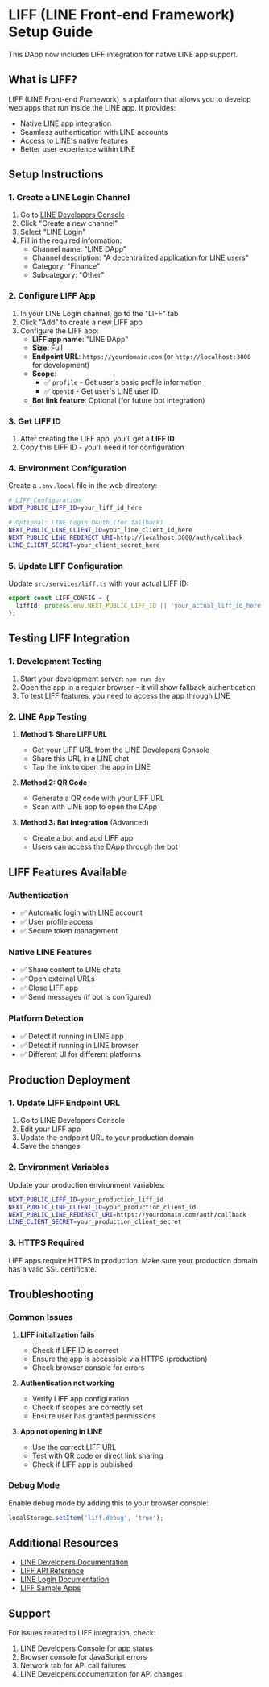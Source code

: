 # LIFF (LINE Front-end Framework) Setup Guide

This DApp now includes LIFF integration for native LINE app support.

## What is LIFF?

LIFF (LINE Front-end Framework) is a platform that allows you to develop web apps that run inside the LINE app. It provides:

- Native LINE app integration
- Seamless authentication with LINE accounts
- Access to LINE's native features
- Better user experience within LINE

## Setup Instructions

### 1. Create a LINE Login Channel

1. Go to [LINE Developers Console](https://developers.line.biz/console/)
2. Click "Create a new channel"
3. Select "LINE Login"
4. Fill in the required information:
   - Channel name: "LINE DApp"
   - Channel description: "A decentralized application for LINE users"
   - Category: "Finance"
   - Subcategory: "Other"

### 2. Configure LIFF App

1. In your LINE Login channel, go to the "LIFF" tab
2. Click "Add" to create a new LIFF app
3. Configure the LIFF app:
   - **LIFF app name**: "LINE DApp"
   - **Size**: Full
   - **Endpoint URL**: `https://yourdomain.com` (or `http://localhost:3000` for development)
   - **Scope**: 
     - ✅ `profile` - Get user's basic profile information
     - ✅ `openid` - Get user's LINE user ID
   - **Bot link feature**: Optional (for future bot integration)

### 3. Get LIFF ID

1. After creating the LIFF app, you'll get a **LIFF ID**
2. Copy this LIFF ID - you'll need it for configuration

### 4. Environment Configuration

Create a `.env.local` file in the web directory:

```bash
# LIFF Configuration
NEXT_PUBLIC_LIFF_ID=your_liff_id_here

# Optional: LINE Login OAuth (for fallback)
NEXT_PUBLIC_LINE_CLIENT_ID=your_line_client_id_here
NEXT_PUBLIC_LINE_REDIRECT_URI=http://localhost:3000/auth/callback
LINE_CLIENT_SECRET=your_client_secret_here
```

### 5. Update LIFF Configuration

Update `src/services/liff.ts` with your actual LIFF ID:

```typescript
export const LIFF_CONFIG = {
  liffId: process.env.NEXT_PUBLIC_LIFF_ID || 'your_actual_liff_id_here',
};
```

## Testing LIFF Integration

### 1. Development Testing

1. Start your development server: `npm run dev`
2. Open the app in a regular browser - it will show fallback authentication
3. To test LIFF features, you need to access the app through LINE

### 2. LINE App Testing

1. **Method 1: Share LIFF URL**
   - Get your LIFF URL from the LINE Developers Console
   - Share this URL in a LINE chat
   - Tap the link to open the app in LINE

2. **Method 2: QR Code**
   - Generate a QR code with your LIFF URL
   - Scan with LINE app to open the DApp

3. **Method 3: Bot Integration** (Advanced)
   - Create a bot and add LIFF app
   - Users can access the DApp through the bot

## LIFF Features Available

### Authentication
- ✅ Automatic login with LINE account
- ✅ User profile access
- ✅ Secure token management

### Native LINE Features
- ✅ Share content to LINE chats
- ✅ Open external URLs
- ✅ Close LIFF app
- ✅ Send messages (if bot is configured)

### Platform Detection
- ✅ Detect if running in LINE app
- ✅ Detect if running in LINE browser
- ✅ Different UI for different platforms

## Production Deployment

### 1. Update LIFF Endpoint URL

1. Go to LINE Developers Console
2. Edit your LIFF app
3. Update the endpoint URL to your production domain
4. Save the changes

### 2. Environment Variables

Update your production environment variables:

```bash
NEXT_PUBLIC_LIFF_ID=your_production_liff_id
NEXT_PUBLIC_LINE_CLIENT_ID=your_production_client_id
NEXT_PUBLIC_LINE_REDIRECT_URI=https://yourdomain.com/auth/callback
LINE_CLIENT_SECRET=your_production_client_secret
```

### 3. HTTPS Required

LIFF apps require HTTPS in production. Make sure your production domain has a valid SSL certificate.

## Troubleshooting

### Common Issues

1. **LIFF initialization fails**
   - Check if LIFF ID is correct
   - Ensure the app is accessible via HTTPS (production)
   - Check browser console for errors

2. **Authentication not working**
   - Verify LIFF app configuration
   - Check if scopes are correctly set
   - Ensure user has granted permissions

3. **App not opening in LINE**
   - Use the correct LIFF URL
   - Test with QR code or direct link sharing
   - Check if LIFF app is published

### Debug Mode

Enable debug mode by adding this to your browser console:

```javascript
localStorage.setItem('liff.debug', 'true');
```

## Additional Resources

- [LINE Developers Documentation](https://developers.line.biz/en/docs/)
- [LIFF API Reference](https://developers.line.biz/en/reference/liff/)
- [LINE Login Documentation](https://developers.line.biz/en/docs/line-login/)
- [LIFF Sample Apps](https://github.com/line/line-liff-v2-starter)

## Support

For issues related to LIFF integration, check:
1. LINE Developers Console for app status
2. Browser console for JavaScript errors
3. Network tab for API call failures
4. LINE Developers documentation for API changes
